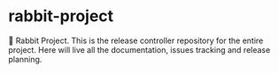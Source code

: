 # rabbit-project
🐰 Rabbit Project. This is the release controller repository for the entire project. Here will live all the documentation, issues tracking and release planning.
